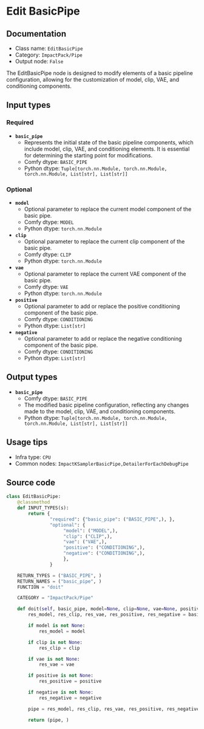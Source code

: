 # Edit BasicPipe
## Documentation
- Class name: `EditBasicPipe`
- Category: `ImpactPack/Pipe`
- Output node: `False`

The EditBasicPipe node is designed to modify elements of a basic pipeline configuration, allowing for the customization of model, clip, VAE, and conditioning components.
## Input types
### Required
- **`basic_pipe`**
    - Represents the initial state of the basic pipeline components, which include model, clip, VAE, and conditioning elements. It is essential for determining the starting point for modifications.
    - Comfy dtype: `BASIC_PIPE`
    - Python dtype: `Tuple[torch.nn.Module, torch.nn.Module, torch.nn.Module, List[str], List[str]]`
### Optional
- **`model`**
    - Optional parameter to replace the current model component of the basic pipe.
    - Comfy dtype: `MODEL`
    - Python dtype: `torch.nn.Module`
- **`clip`**
    - Optional parameter to replace the current clip component of the basic pipe.
    - Comfy dtype: `CLIP`
    - Python dtype: `torch.nn.Module`
- **`vae`**
    - Optional parameter to replace the current VAE component of the basic pipe.
    - Comfy dtype: `VAE`
    - Python dtype: `torch.nn.Module`
- **`positive`**
    - Optional parameter to add or replace the positive conditioning component of the basic pipe.
    - Comfy dtype: `CONDITIONING`
    - Python dtype: `List[str]`
- **`negative`**
    - Optional parameter to add or replace the negative conditioning component of the basic pipe.
    - Comfy dtype: `CONDITIONING`
    - Python dtype: `List[str]`
## Output types
- **`basic_pipe`**
    - Comfy dtype: `BASIC_PIPE`
    - The modified basic pipeline configuration, reflecting any changes made to the model, clip, VAE, and conditioning components.
    - Python dtype: `Tuple[torch.nn.Module, torch.nn.Module, torch.nn.Module, List[str], List[str]]`
## Usage tips
- Infra type: `CPU`
- Common nodes: `ImpactKSamplerBasicPipe,DetailerForEachDebugPipe`


## Source code
```python
class EditBasicPipe:
    @classmethod
    def INPUT_TYPES(s):
        return {
                "required": {"basic_pipe": ("BASIC_PIPE",), },
                "optional": {
                     "model": ("MODEL",),
                     "clip": ("CLIP",),
                     "vae": ("VAE",),
                     "positive": ("CONDITIONING",),
                     "negative": ("CONDITIONING",),
                     },
                }

    RETURN_TYPES = ("BASIC_PIPE", )
    RETURN_NAMES = ("basic_pipe", )
    FUNCTION = "doit"

    CATEGORY = "ImpactPack/Pipe"

    def doit(self, basic_pipe, model=None, clip=None, vae=None, positive=None, negative=None):
        res_model, res_clip, res_vae, res_positive, res_negative = basic_pipe

        if model is not None:
            res_model = model

        if clip is not None:
            res_clip = clip

        if vae is not None:
            res_vae = vae

        if positive is not None:
            res_positive = positive

        if negative is not None:
            res_negative = negative

        pipe = res_model, res_clip, res_vae, res_positive, res_negative

        return (pipe, )

```

